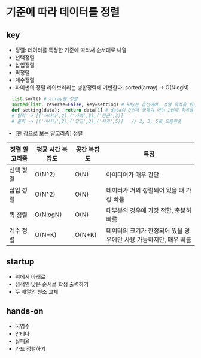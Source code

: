 # 기준에 따라 데이터를 정렬

## key
- 정렬: 데이터를 특정한 기준에 따라서 순서대로 나열
- 선택정렬
- 삽입정렬
- 퀵정렬
- 계수정렬
- 파이썬의 정렬 라이브러리는 병합정력에 기반한다. sorted(array) -> O(NlogN)

```python
  list.sort() # array를 정렬
  sorted(list, reverse=False, key=setting) # key는 옵션이며, 정렬 목적을 위한 키를 리턴하는 함수이여야 한다. -> 람다식 사용 가능
  def setting(data):  return data[1] # data의 0번째 항목이 아닌 1번째 항목을 기준으로 정렬한다.
  # 입력 -> [('바나나',2),('사과',5),('당근',3)]
  # 출력 -> [('바나나',2),('당근',3),('사과',5)]   // 2, 3, 5로 오름차순 
```

- [한 장으로 보는 알고리즘] 정렬

|정렬 알고리즘  |평균 시간 복잡도  |공간 복잡도 |특징 |
|--------------|-----------------|-----------|----|
|선택 정렬 |O(N^2)  |O(N)  |아이디어가 매우 간단|
|삽입 정렬 |O(N^2)  |O(N)  |데이터가 거의 정렬되어 있을 때 가장 빠름|
|퀵 정렬   |O(NlogN)|O(N)  |대부분의 경우에 가장 적합, 충분히 빠름|
|계수 정렬 |O(N+K)  |O(N+K)|데이터의 크기가 한정되어 있을 경우에만 사용 가능하지만, 매우 빠름|

## startup
- 위에서 아래로
- 성적인 낮은 순서로 학생 출력하기
- 두 배열의 원소 교체

## hands-on
- 국영수
- 안테나
- 실패율
- 카드 정렬하기
